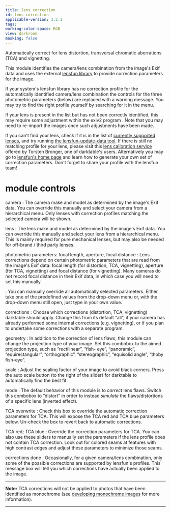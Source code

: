 ```yaml
---
title: lens correction
id: lens-correction
applicable-version: 3.2.1
tags: 
working-color-space: RGB
view: darkroom
masking: false
---
```


Automatically correct for lens distortion, transversal chromatic aberrations (TCA) and vignetting.

This module identifies the camera/lens combination from the image's Exif data and uses the external [lensfun library](https://lensfun.github.io/) to provide correction parameters for the image.

If your system's lensfun library has no correction profile for the automatically identified camera/lens combination the controls for the three photometric parameters (below) are replaced with a warning message. You may try to find the right profile yourself by searching for it in the menu. 

If your lens is present in the list but has not been correctly identified, this may require some adjustment within the exiv2 program . Note that you may need to re-import the images once such adjustments have been made.

If you can't find your lens, check if it is in the list of [currently supported lenses](https://lensfun.github.io/lenslist/), and try running [the lensfun-update-data tool](https://lensfun.github.io/manual/v0.3.2/lensfun-update-data.html). If there is still no matching profile for your lens, please visit this [lens calibration service](https://www.darktable.org/2013/07/have-your-lens-calibrated/) offered by Torsten Bronger, one of darktable's users. Alternatively you may go to [lensfun's home page](https://lensfun.github.io/lenslist/) and learn how to generate your own set of correction parameters. Don't forget to share your profile with the lensfun team!

# module controls

camera
: The camera make and model as determined by the image's Exif data. You can override this manually and select your camera from a hierarchical menu. Only lenses with correction profiles matching the selected camera will be shown.

lens
: The lens make and model as determined by the image's Exif data. You can override this manually and select your lens from a hierarchical menu. This is mainly required for pure mechanical lenses, but may also be needed for off-brand / third party lenses. 

photometric parameters: focal length, aperture, focal distance
: Lens corrections depend on certain photometric parameters that are read from the image's Exif data: focal length (for distortion, TCA, vignetting), aperture (for TCA, vignetting) and focal distance (for vignetting). Many cameras do not record focal distance in their Exif data, in which case you will need to set this manually.

: You can manually override all automatically selected parameters. Either take one of the predefined values from the drop-down menu or, with the drop-down menu still open, just type in your own value.

corrections
: Choose which corrections (distortion, TCA, vignetting) darktable should apply. Change this from its default “all”, if your camera has already performed some internal corrections (e.g. vignetting), or if you plan to undertake some corrections with a separate program.

geometry
: In addition to the correction of lens flaws, this module can change the projection type of your image. Set this combobox to the aimed projection type, such as “rectilinear”, “fish- eye”, “panoramic”, “equirectangular”, “orthographic”, “stereographic”, “equisolid angle”, “thoby fish-eye”.

scale
: Adjust the scaling factor of your image to avoid black corners. Press the auto scale button (to the right of the slider) for darktable to automatically find the best fit.

mode
: The default behavior of this module is to _correct_ lens flaws. Switch this combobox to “distort” in order to instead _simulate_ the flaws/distortions of a specific lens (inverted effect).

TCA overwrite
: Check this box to override the automatic correction parameters for TCA. This will expose the TCA red and TCA blue parameters below. Un-check the box to revert back to automatic corrections.

TCA red; TCA blue
: Override the correction parameters for TCA. You can also use these sliders to manually set the parameters if the lens profile does not contain TCA correction. Look out for colored seams at features with high contrast edges and adjust these parameters to minimize those seams.

corrections done
: Occasionally, for a given camera/lens combination, only some of the possible corrections are supported by lensfun's profiles. This message box will tell you which corrections have actually been applied to the image.

---

**Note:** TCA corrections will not be applied to photos that have been identified as monochrome (see [developing monochrome images](../../guides-tutorials/monochrome.md) for more information).

---
